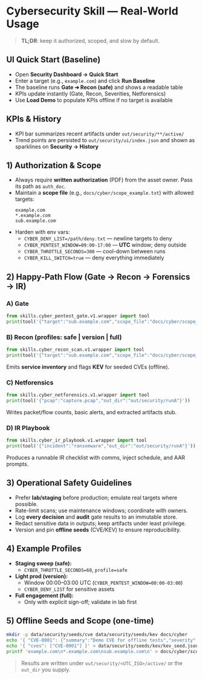 # Cybersecurity Skill — Real-World Usage

> **TL;DR**: keep it authorized, scoped, and slow by default.

## UI Quick Start (Baseline)
- Open **Security Dashboard → Quick Start**
- Enter a target (e.g., `example.com`) and click **Run Baseline**
- The baseline runs **Gate ➜ Recon (safe)** and shows a readable table
- KPIs update instantly (Gate, Recon, Severities, Netforensics)
- Use **Load Demo** to populate KPIs offline if no target is available

## KPIs & History
- KPI bar summarizes recent artifacts under `out/security/**/active/`
- Trend points are persisted to `out/security/ui/index.json` and shown as sparklines on **Security → History**

## 1) Authorization & Scope

- Always require **written authorization** (PDF) from the asset owner. Pass its path as `auth_doc`.
- Maintain a **scope file** (e.g., `docs/cyber/scope_example.txt`) with allowed targets:
  ```
  example.com
  *.example.com
  sub.example.com
  ```
- Harden with env vars:
  - `CYBER_DENY_LIST=/path/deny.txt` — newline targets to deny
  - `CYBER_PENTEST_WINDOW=09:00-17:00` — **UTC** window; deny outside
  - `CYBER_THROTTLE_SECONDS=300` — cool-down between runs
  - `CYBER_KILL_SWITCH=true` — deny everything immediately

## 2) Happy-Path Flow (Gate → Recon → Forensics → IR)

### A) Gate
```python
from skills.cyber_pentest_gate.v1.wrapper import tool
print(tool('{"target":"sub.example.com","scope_file":"docs/cyber/scope_example.txt","auth_doc":"auth.pdf","out_dir":"out/security/runA"}'))
```

### B) Recon (profiles: safe | version | full)
```python
from skills.cyber_recon_scan.v1.wrapper import tool
print(tool('{"target":"sub.example.com","scope_file":"docs/cyber/scope_example.txt","profile":"version","out_dir":"out/security/runA"}'))
```
Emits **service inventory** and flags **KEV** for seeded CVEs (offline).

### C) Netforensics
```python
from skills.cyber_netforensics.v1.wrapper import tool
print(tool('{"pcap":"capture.pcap","out_dir":"out/security/runA"}'))
```
Writes packet/flow counts, basic alerts, and extracted artifacts stub.

### D) IR Playbook
```python
from skills.cyber_ir_playbook.v1.wrapper import tool
print(tool('{"incident":"ransomware","out_dir":"out/security/runA"}'))
```
Produces a runnable IR checklist with comms, inject schedule, and AAR prompts.

## 3) Operational Safety Guidelines

- Prefer **lab/staging** before production; emulate real targets where possible.
- Rate-limit scans; use maintenance windows; coordinate with owners.
- Log **every decision** and **audit** gate results to an immutable store.
- Redact sensitive data in outputs; keep artifacts under least privilege.
- Version and pin **offline seeds** (CVE/KEV) to ensure reproducibility.

## 4) Example Profiles

- **Staging sweep (safe):**
  - `CYBER_THROTTLE_SECONDS=60`, `profile=safe`
- **Light prod (version):**
  - Window 00:00–03:00 UTC (`CYBER_PENTEST_WINDOW=00:00-03:00`)
  - `CYBER_DENY_LIST` for sensitive assets
- **Full engagement (full):**
  - Only with explicit sign-off; validate in lab first

## 5) Offline Seeds and Scope (one-time)

```bash
mkdir -p data/security/seeds/cve data/security/seeds/kev docs/cyber
echo '{ "CVE-0001": {"summary":"Demo CVE for offline tests","severity":5} }' > data/security/seeds/cve/cve_seed.json
echo '{ "cves": ["CVE-0001"] }' > data/security/seeds/kev/kev_seed.json
printf 'example.com\n*.example.com\nsub.example.com\n' > docs/cyber/scope_example.txt
```

> Results are written under `out/security/<UTC_ISO>/active/` or the `out_dir` you supply.

